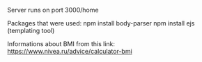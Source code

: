 Server runs on port 3000/home

Packages that were used: 
  npm install body-parser
  npm install ejs (templating tool)
  
Informations about BMI from this link:
  https://www.nivea.ru/advice/calculator-bmi
